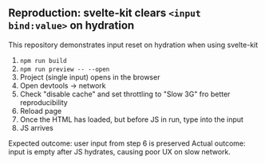 ## Reproduction: svelte-kit clears `<input bind:value>` on hydration

This repository demonstrates input reset on hydration when using svelte-kit

1. `npm run build`
2. `npm run preview -- --open`
3. Project (single input) opens in the browser 
4. Open devtools -> network
5. Check "disable cache" and set throttling to "Slow 3G" fro better reproducibility
6. Reload page
7. Once the HTML has loaded, but before JS in run, type into the input
8. JS arrives

Expected outcome: user input from step 6 is preserved 
Actual outcome: input is empty after JS hydrates, causing poor UX on slow network.
